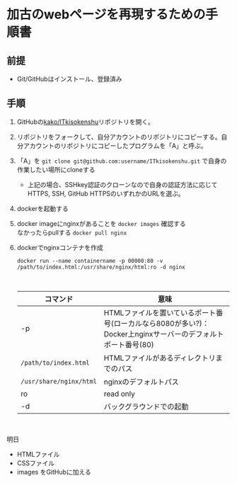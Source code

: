 # 加古のwebページを再現するための手順書
## 前提
   + Git/GitHubはインストール、登録済み

## 手順
   1. GitHubの[kako/ITkisokenshu](https://github.com/kakoyukiko/ITkisokenshu)リポジトリを開く。<br>

   2. リポジトリをフォークして、自分アカウントのリポジトリにコピーする。自分アカウントのリポジトリにコピーしたプログラムを「A」と呼ぶ。<br>

   3. 「A」を `git clone git@github.com:username/ITkisokenshu.git` で自身の作業したい場所にcloneする <br>
      * 上記の場合、SSHkey認証のクローンなので自身の認証方法に応じてHTTPS, SSH, GitHub HTTPSのいずれかのURLを選ぶ。<br>

   4. dockerを起動する <br>

   5. docker imageにnginxがあることを `docker images` 確認する <br>
      なかったらpullする `docker pull nginx` <br>

   6. dockerでnginxコンテナを作成
       ```
       docker run --name containername -p 00000:80 -v /path/to/index.html:/usr/share/nginx/html:ro -d nginx
       ```
       <br>

       |コマンド|意味|
       |-|-|
       |-p|HTMLファイルを置いているポート番号(ローカルなら8080が多い?)：Docker上nginxサーバーのデフォルトポート番号(80)|
       |`/path/to/index.html`|HTMLファイルがあるディレクトリまでのパス|
       |`/usr/share/nginx/html`|nginxのデフォルトパス|
       |ro|read only|
       |-d|バックグラウンドでの起動|
       <br>

明日
+ HTMLファイル
+ CSSファイル
+ images
をGitHubに加える